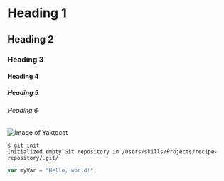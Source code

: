 # Heading 1

## Heading 2

### Heading 3

#### Heading 4

##### Heading 5

###### Heading 6

![Image of Yaktocat](https://octodex.github.com/images/yaktocat.png)


```
$ git init
Initialized empty Git repository in /Users/skills/Projects/recipe-repository/.git/
```

``` javascript
var myVar = "Hello, world!";
```
